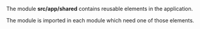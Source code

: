 The module **src/app/shared** contains reusable elements in the application.

The module is imported in each module which need one of those elements.